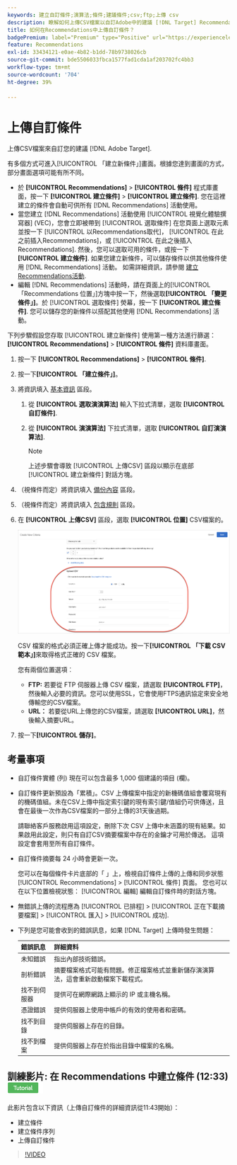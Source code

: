 ```yaml
---
keywords: 建立自訂條件;演算法;條件;建議條件;csv;ftp;上傳 csv
description: 瞭解如何上傳CSV檔案以自訂Adobe中的建議 [!DNL Target] Recommendations。
title: 如何在Recommendations中上傳自訂條件？
badgePremium: label="Premium" type="Positive" url="https://experienceleague.adobe.com/docs/target/using/introduction/intro.html?lang=en#premium newtab=true" tooltip="See what's included in Target Premium."
feature: Recommendations
exl-id: 33434121-e0ae-4b82-b1dd-78b9738026cb
source-git-commit: bde5506033fbca1577fad1cda1af203702fc4bb3
workflow-type: tm+mt
source-wordcount: '704'
ht-degree: 39%

---
```


# 上傳自訂條件

上傳CSV檔案來自訂您的建議 [!DNL Adobe Target].

有多個方式可進入[!UICONTROL 「建立新條件」]畫面。根據您達到畫面的方式，部分畫面選項可能有所不同。

* 於 **[!UICONTROL Recommendations]** > **[!UICONTROL 條件]** 程式庫畫面，按一下 **[!UICONTROL 建立條件]** > **[!UICONTROL 建立條件]**. 您在這裡建立的條件會自動可供所有 [!DNL Recommendations] 活動使用。
* 當您建立 [!DNL Recommendations] 活動使用 [!UICONTROL 視覺化體驗撰寫器] (VEC)，您會立即被帶到 [!UICONTROL 選取條件] 在您頁面上選取元素並按一下 [!UICONTROL 以Recommendations取代]， [!UICONTROL 在此之前插入Recommendations]，或 [!UICONTROL 在此之後插入Recommendations]. 然後，您可以選取可用的條件，或按一下 **[!UICONTROL 建立條件]**. 如果您建立新條件，可以儲存條件以供其他條件使用 [!DNL Recommendations] 活動。 如需詳細資訊，請參閱 [建立Recommendations活動](/help/main/c-recommendations/t-create-recs-activity/create-recs-activity.md).
* 編輯 [!DNL Recommendations] 活動時，請在頁面上的[!UICONTROL 「Recommendations 位置」]方塊中按一下，然後選取&#x200B;**[!UICONTROL 「變更條件」]**。於 [!UICONTROL 選取條件] 熒幕，按一下 **[!UICONTROL 建立條件]**. 您可以儲存您的新條件以搭配其他使用 [!DNL Recommendations] 活動。

下列步驟假設您存取 [!UICONTROL 建立新條件] 使用第一種方法進行篩選： **[!UICONTROL Recommendations]** > **[!UICONTROL 條件]** 資料庫畫面。

1. 按一下 **[!UICONTROL Recommendations]** > **[!UICONTROL 條件]**.

1. 按一下&#x200B;**[!UICONTROL 「建立條件」]**。

1. 將資訊填入 [基本資訊](/help/main/c-recommendations/c-algorithms/create-new-algorithm.md#info) 區段。

   1. 從 **[!UICONTROL 選取演演算法]** 輸入下拉式清單，選取 **[!UICONTROL 自訂條件]**.

   1. 從 **[!UICONTROL 演演算法]** 下拉式清單，選取 **[!UICONTROL 自訂演演算法]**.

      >[!NOTE]
      >
      >上述步驟會導致 [!UICONTROL 上傳CSV] 區段以顯示在底部 [!UICONTROL 建立新條件] 對話方塊。

1. （視條件而定）將資訊填入 [備份內容](/help/main/c-recommendations/c-algorithms/create-new-algorithm.md#content) 區段。

1. （視條件而定）將資訊填入 [包含規則](/help/main/c-recommendations/c-algorithms/create-new-algorithm.md#inclusion) 區段。

1. 在 **[!UICONTROL 上傳CSV]** 區段，選取 **[!UICONTROL 位置]** CSV檔案的。

   ![上傳CSV區段](assets/upload-csv.png)

   CSV 檔案的格式必須正確上傳才能成功。按一下&#x200B;**[!UICONTROL 「下載 CSV 範本」]**&#x200B;來取得格式正確的 CSV 檔案。

   您有兩個位置選項︰

   * **FTP:** 若要從 FTP 伺服器上傳 CSV 檔案，請選取 **[!UICONTROL FTP]**，然後輸入必要的資訊。您可以使用SSL，它會使用FTPS通訊協定來安全地傳輸您的CSV檔案。
   * **URL：** 若要從URL上傳您的CSV檔案，請選取 **[!UICONTROL URL]**，然後輸入摘要URL。

1. 按一下&#x200B;**[!UICONTROL 儲存]**。

## 考量事項

* 自訂條件實體 (列) 現在可以包含最多 1,000 個建議的項目 (欄)。

* 自訂條件更新預設為「累積」。CSV 上傳檔案中指定的新機碼值組會覆寫現有的機碼值組。未在CSV上傳中指定索引鍵的現有索引鍵/值組仍可供傳送，且會在最後一次作為CSV檔案的一部分上傳的31天後過期。

   請聯絡客戶服務啟用這項設定，刪除下次 CSV 上傳中未涵蓋的現有結果。如果啟用此設定，則只有自訂CSV摘要檔案中存在的金鑰才可用於傳送。 這項設定會套用至所有自訂條件。

* 自訂條件摘要每 24 小時會更新一次。

   您可以在每個條件卡片底部的「 」上，檢視自訂條件上傳的上傳和同步狀態 [!UICONTROL Recommendations] > [!UICONTROL 條件] 頁面。 您也可以在以下位置檢視狀態： [!UICONTROL 編輯] 編輯自訂條件時的對話方塊。

* 無錯誤上傳的流程應為 [!UICONTROL 已排程] > [!UICONTROL 正在下載摘要檔案] > [!UICONTROL 匯入] > [!UICONTROL 成功].

* 下列是您可能會收到的錯誤訊息，如果 [!DNL Target] 上傳時發生問題：

   | 錯誤訊息 | 詳細資料 |
   |--- |--- |
   | 未知錯誤 | 指出內部技術錯誤。 |
   | 剖析錯誤 | 摘要檔案格式可能有問題。修正檔案格式並重新儲存演演算法，這會重新啟動檔案下載程式。 |
   | 找不到伺服器 | 提供可在網際網路上顯示的 IP 或主機名稱。 |
   | 憑證錯誤 | 提供伺服器上使用中帳戶的有效的使用者和密碼。 |
   | 找不到目錄 | 提供伺服器上存在的目錄。 |
   | 找不到檔案 | 提供伺服器上存在於指出目錄中檔案的名稱。 |

## 訓練影片: 在 Recommendations 中建立條件 (12:33) ![Tutorial badge](/help/main/assets/tutorial.png)

此影片包含以下資訊（上傳自訂條件的詳細資訊從11:43開始）：

* 建立條件
* 建立條件序列
* 上傳自訂條件

>[!VIDEO](https://video.tv.adobe.com/v/27694?quality=12)
